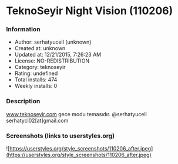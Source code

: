 # TeknoSeyir Night Vision (110206)

### Information
- Author: serhatyucell (unknown)
- Created at: unknown
- Updated at: 12/21/2015, 7:26:23 AM
- License: NO-REDISTRIBUTION
- Category: teknoseyir
- Rating: undefined
- Total installs: 474
- Weekly installs: 0


### Description
www.teknoseyir.com gece modu temasıdır.
@serhatyucell
serhatycl02[at]gmail.com


### Screenshots (links to userstyles.org)
![https://userstyles.org/style_screenshots/110206_after.jpeg](https://userstyles.org/style_screenshots/110206_after.jpeg)


